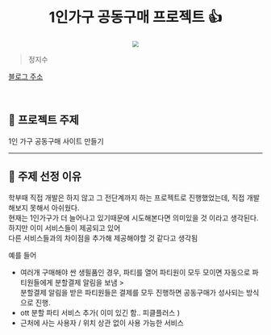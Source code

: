 <h1 align="center">1인가구 공동구매 프로젝트 👍</h1>

<div align="center">
  <img src="https://r2.jjalbot.com/2023/03/9eroRtneI.jpeg"
  style="zoom:76%;" align="center"/>
</div>

> 정지수

[블로그 주소](https://velog.io/@zizi219/)

<br>

## 📌 프로젝트 주제

1인 가구 공동구매 사이트 만들기

---

## 📌 주제 선정 이유

학부때 직접 개발은 하지 않고 그 전단계까지 하는 프로젝트로 진행했었는데, 직접 개발해보지 못해서 아쉬웠다.  
현재는 1인가구가 더 늘어나고 있기때문에 시도해본다면 의미있을 것 이라고 생각된다.
하지만 이미 서비스들이 제공되고 있어  
다른 서비스들과의 차이점을 추가해 제공해야할 것 같다고 생각됨  

예를 들어  
+ 여러개 구매해야 싼 생필품인 경우, 파티를 열어 파티원이 모두 모이면 자동으로 파티원들에게 분할결제 알림을 보냄 >  
분할결제 알림을 받은 파티원들은 결제를 모두 진행하면 공동구매가 성사되는 방식으로 진행.
+ ott 분할 파티 서비스 추가( 이미 있긴 함.. 피클플러스 )
+ 근처에 사는 사용자 / 위치 상관 없이 사용 가능한 서비스 
